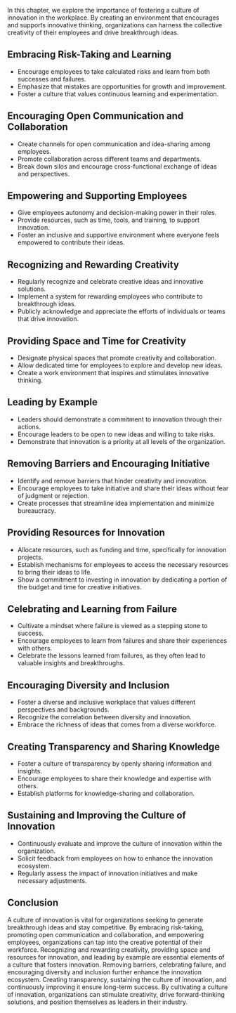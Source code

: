
In this chapter, we explore the importance of fostering a culture of innovation in the workplace. By creating an environment that encourages and supports innovative thinking, organizations can harness the collective creativity of their employees and drive breakthrough ideas.

Embracing Risk-Taking and Learning
----------------------------------

* Encourage employees to take calculated risks and learn from both successes and failures.
* Emphasize that mistakes are opportunities for growth and improvement.
* Foster a culture that values continuous learning and experimentation.

Encouraging Open Communication and Collaboration
------------------------------------------------

* Create channels for open communication and idea-sharing among employees.
* Promote collaboration across different teams and departments.
* Break down silos and encourage cross-functional exchange of ideas and perspectives.

Empowering and Supporting Employees
-----------------------------------

* Give employees autonomy and decision-making power in their roles.
* Provide resources, such as time, tools, and training, to support innovation.
* Foster an inclusive and supportive environment where everyone feels empowered to contribute their ideas.

Recognizing and Rewarding Creativity
------------------------------------

* Regularly recognize and celebrate creative ideas and innovative solutions.
* Implement a system for rewarding employees who contribute to breakthrough ideas.
* Publicly acknowledge and appreciate the efforts of individuals or teams that drive innovation.

Providing Space and Time for Creativity
---------------------------------------

* Designate physical spaces that promote creativity and collaboration.
* Allow dedicated time for employees to explore and develop new ideas.
* Create a work environment that inspires and stimulates innovative thinking.

Leading by Example
------------------

* Leaders should demonstrate a commitment to innovation through their actions.
* Encourage leaders to be open to new ideas and willing to take risks.
* Demonstrate that innovation is a priority at all levels of the organization.

Removing Barriers and Encouraging Initiative
--------------------------------------------

* Identify and remove barriers that hinder creativity and innovation.
* Encourage employees to take initiative and share their ideas without fear of judgment or rejection.
* Create processes that streamline idea implementation and minimize bureaucracy.

Providing Resources for Innovation
----------------------------------

* Allocate resources, such as funding and time, specifically for innovation projects.
* Establish mechanisms for employees to access the necessary resources to bring their ideas to life.
* Show a commitment to investing in innovation by dedicating a portion of the budget and time for creative initiatives.

Celebrating and Learning from Failure
-------------------------------------

* Cultivate a mindset where failure is viewed as a stepping stone to success.
* Encourage employees to learn from failures and share their experiences with others.
* Celebrate the lessons learned from failures, as they often lead to valuable insights and breakthroughs.

Encouraging Diversity and Inclusion
-----------------------------------

* Foster a diverse and inclusive workplace that values different perspectives and backgrounds.
* Recognize the correlation between diversity and innovation.
* Embrace the richness of ideas that comes from a diverse workforce.

Creating Transparency and Sharing Knowledge
-------------------------------------------

* Foster a culture of transparency by openly sharing information and insights.
* Encourage employees to share their knowledge and expertise with others.
* Establish platforms for knowledge-sharing and collaboration.

Sustaining and Improving the Culture of Innovation
--------------------------------------------------

* Continuously evaluate and improve the culture of innovation within the organization.
* Solicit feedback from employees on how to enhance the innovation ecosystem.
* Regularly assess the impact of innovation initiatives and make necessary adjustments.

Conclusion
----------

A culture of innovation is vital for organizations seeking to generate breakthrough ideas and stay competitive. By embracing risk-taking, promoting open communication and collaboration, and empowering employees, organizations can tap into the creative potential of their workforce. Recognizing and rewarding creativity, providing space and resources for innovation, and leading by example are essential elements of a culture that fosters innovation. Removing barriers, celebrating failure, and encouraging diversity and inclusion further enhance the innovation ecosystem. Creating transparency, sustaining the culture of innovation, and continuously improving it ensure long-term success. By cultivating a culture of innovation, organizations can stimulate creativity, drive forward-thinking solutions, and position themselves as leaders in their industry.
